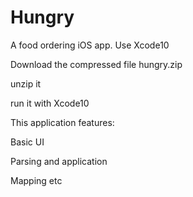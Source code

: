 # Hungry
A food ordering iOS app. Use Xcode10

Download the compressed file hungry.zip

unzip it

run it with Xcode10

This application features:

  Basic UI
  
  Parsing and application
  
  Mapping etc


